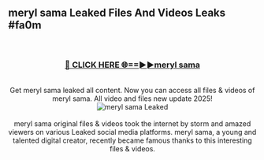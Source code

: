 ## meryl sama Leaked Files And Videos Leaks #fa0m
<br>
<div align="center">
<h3><a href="https://watchclip.my.id/meryl sama" rel="nofollow">🔴 CLICK HERE 🌐==►►meryl sama</a></h3>
<br>
Get meryl sama leaked all content. Now you can access all files & videos of meryl sama. All video and files new update 2025!
<br>
<a href="https://watchclip.my.id/meryl sama" rel="nofollow" data-target="animated-image.originalLink"><img src="https://i.ibb.co.com/WyWwxjT/player-gif2.gif" alt="meryl sama Leaked" style="max-width: 100%; display: inline-block;" data-target="animated-image.originalImage"></a>
<br><br>
meryl sama original files & videos took the internet by storm and amazed viewers on various Leaked social media platforms. meryl sama, a young and talented digital creator, recently became famous thanks to this interesting files & videos.
</div>
<br>